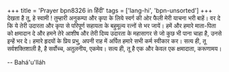 +++
title = 'Prayer bpn8326 in हिंदी'
tags = ['lang-hi', 'bpn-unsorted']
+++
देखता है तू, हे स्वामी ! तुम्हारी अनुकम्पा और कृपा के लिये स्वर्ग की ओर फैली मेरी याचना भरी बाहें। वर दे कि ये तेरी उदारता और कृपा से परिपूर्ण सहायता के बहुमूल्य रत्नों से भर जायें। हमें और हमारे माता-पिता को क्षमादान दे और हमने तेरे आशीष और तेरी दिव्य उदारता के महासागर से जो कुछ भी पाना चाहा है, उनसे इन्हें भर दे। हमारे हृदयों के प्रिय प्रभु, अपनी राह में अर्पित हमारे सभी कर्म स्वीकार कर। सत्य ही, तू सर्वशक्तिशाली है, है सर्वोच्च, अतुलनीय, एकमेव। सत्य ही, तू है एक और केवल एक क्षमादाता, करूणामय।

-- Bahá'u'lláh

